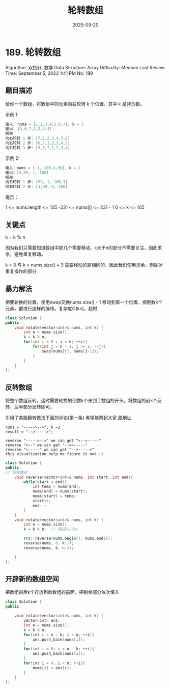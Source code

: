 ﻿---
layout: post
title: "轮转数组"
date: 2025-09-20
categories: leetcode
tags: [leetcode, algorithm]
---
# 189. 轮转数组

Algorithm: 双指针, 数学
Data Structure: Array
Difficulty: Medium
Last Review Time: September 5, 2022 1:41 PM
No: 189

## 题目描述

给你一个数组，将数组中的元素向右轮转 k 个位置，其中 k 是非负数。

示例 1:

```cpp
输入: nums = [1,2,3,4,5,6,7], k = 3
输出: [5,6,7,1,2,3,4]
解释:
向右轮转 1 步: [7,1,2,3,4,5,6]
向右轮转 2 步: [6,7,1,2,3,4,5]
向右轮转 3 步: [5,6,7,1,2,3,4]
```

示例 2:

```cpp
输入：nums = [-1,-100,3,99], k = 2
输出：[3,99,-1,-100]
解释:
向右轮转 1 步: [99,-1,-100,3]
向右轮转 2 步: [3,99,-1,-100]
```

提示：

1 <= nums.length <= 105
-231 <= nums[i] <= 231 - 1
0 <= k <= 105

## 关键点

k = k % n 

因为我们只需要知道数组中那几个需要移动，k大于n的部分不需要关注，因此求余，避免重复移动。

k = 3 与 k = nums.size() + 3 需要移动的是相同的，因此我们使用求余，删除掉重复操作的部分

## 暴力解法

把要轮换的位置，使用swap交换nums.size() - 1 移动到第一个位置，把倒数k个元素，都进行这样的操作。复杂度O(kn)。超时

```cpp
class Solution {
public:
    void rotate(vector<int>& nums, int k) {
        int n = nums.size();
        k = k % n;
        for(int i = 0 ; i < k; ++i){
            for(int j = n - 1; j >= 1; --j){
                swap(nums[j], nums[j-1]);
            }
        }
    }
};
```

## 反转数组

将整个数组反转，这时需要轮换的倒数k个来到了数组的开头。将数组的前k个反转，后半部分反转即可。

引用了美服翻转做法下面的评论(第一条) 希望能帮到大家 [原地址](https://leetcode.com/problems/rotate-array/discuss/54250/Easy-to-read-Java-solution)

```
nums = "----->-->"; k =3
result = "-->----->";

reverse "----->-->" we can get "<--<-----"
reverse "<--" we can get "--><-----"
reverse "<-----" we can get "-->----->"
this visualization help me figure it out :)
```

```cpp
class Solution {
public:
// 反转数组
    void reverse(vector<int>& nums, int start, int end){
        while(start < end){
            int temp = nums[end];
            nums[end] = nums[start];
            nums[start] = temp;
            start++;
            end--;
        }
    }
    void rotate(vector<int>& nums, int k) {
        int n = nums.size();
        k = k % n;  // 保证k小于n

        std::reverse(nums.begin(), nums.end());
        reverse(nums, 0, k-1);
        reverse(nums, k, n-1);

    }
};
```

## 开辟新的数组空间

把数组的后k个存放到新数组的前面，把剩余部分依次填入

```cpp
class Solution {
public:

    void rotate(vector<int>& nums, int k) {
        vector<int> ans;
        int n = nums.size();
        k = k % n;
        for(int i = n - k; i < n; ++i){
            ans.push_back(nums[i]);
        }
        for(int i = 0; i < n - k; ++i){
            ans.push_back(nums[i]);
        }
        for(int i = 0; i < n; ++i){
            nums[i] = ans[i];
        }
    }
};
```
